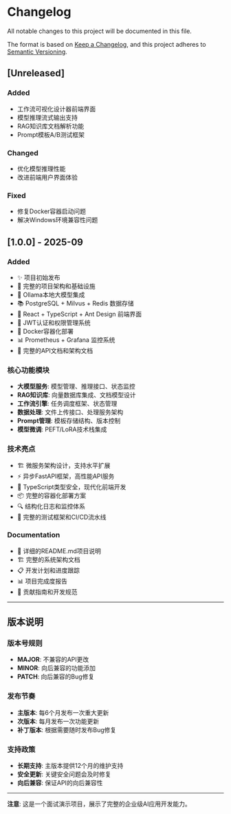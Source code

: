 # Changelog

All notable changes to this project will be documented in this file.

The format is based on [Keep a Changelog](https://keepachangelog.com/en/1.0.0/),
and this project adheres to [Semantic Versioning](https://semver.org/spec/v2.0.0.html).

## [Unreleased]

### Added
- 工作流可视化设计器前端界面
- 模型推理流式输出支持
- RAG知识库文档解析功能
- Prompt模板A/B测试框架

### Changed
- 优化模型推理性能
- 改进前端用户界面体验

### Fixed
- 修复Docker容器启动问题
- 解决Windows环境兼容性问题

## [1.0.0] - 2025-09

### Added
- ✨ 项目初始发布
- 🚀 完整的项目架构和基础设施
- 🤖 Ollama本地大模型集成
- 📚 PostgreSQL + Milvus + Redis 数据存储
- 🎨 React + TypeScript + Ant Design 前端界面
- 🔐 JWT认证和权限管理系统
- 🐳 Docker容器化部署
- 📊 Prometheus + Grafana 监控系统
- 📝 完整的API文档和架构文档

### 核心功能模块
- **大模型服务**: 模型管理、推理接口、状态监控
- **RAG知识库**: 向量数据库集成、文档模型设计
- **工作流引擎**: 任务调度框架、状态管理
- **数据处理**: 文件上传接口、处理服务架构
- **Prompt管理**: 模板存储结构、版本控制
- **模型微调**: PEFT/LoRA技术栈集成

### 技术亮点
- 🏗️ 微服务架构设计，支持水平扩展
- ⚡ 异步FastAPI框架，高性能API服务
- 🎯 TypeScript类型安全，现代化前端开发
- 📦 完整的容器化部署方案
- 🔍 结构化日志和监控体系
- 🧪 完整的测试框架和CI/CD流水线

### Documentation
- 📖 详细的README.md项目说明
- 🏗️ 完整的系统架构文档
- 📋 开发计划和进度跟踪
- 📊 项目完成度报告
- 🤝 贡献指南和开发规范

---

## 版本说明

### 版本号规则
- **MAJOR**: 不兼容的API更改
- **MINOR**: 向后兼容的功能添加  
- **PATCH**: 向后兼容的Bug修复

### 发布节奏
- **主版本**: 每6个月发布一次重大更新
- **次版本**: 每月发布一次功能更新
- **补丁版本**: 根据需要随时发布Bug修复

### 支持政策
- **长期支持**: 主版本提供12个月的维护支持
- **安全更新**: 关键安全问题会及时修复
- **向后兼容**: 保证API的向后兼容性

---

**注意**: 这是一个面试演示项目，展示了完整的企业级AI应用开发能力。
